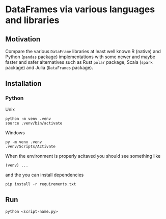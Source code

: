 # DataFrames via various languages and libraries

## Motivation

Compare the various `DataFrame` libraries at least well known R (native) and Python (`pandas` package) implementations with
some newer and maybe faster and safer alternatives such as Rust `polar` package, Scala (`spark` package) and Julia (`DataFrames` package).

## Installation

### Python

Unix

    python -m venv .venv
    source .venv/bin/activate

Windows

    py -m venv .venv
    .venv/Scripts/Activate

When the environment is properly acitaved you should see something like

    (venv) ...

and the you can install dependencies

    pip install -r requirements.txt

## Run

    python <script-name.py>